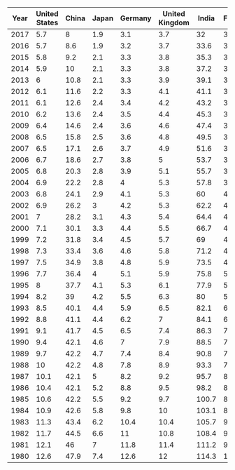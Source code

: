 | Year | United States | China | Japan | Germany | United Kingdom | India | France | Brazil | Italy | Canada |
| --- | --- | --- | --- | --- | --- | --- | --- | --- | --- | --- |
| 2017 | 5.7 | 8 | 1.9 | 3.1 | 3.7 | 32 | 3.5 | 13.2 | 2.9 | 4.5 |
| 2016 | 5.7 | 8.6 | 1.9 | 3.2 | 3.7 | 33.6 | 3.5 | 14.6 | 2.9 | 4.6 |
| 2015 | 5.8 | 9.2 | 2.1 | 3.3 | 3.8 | 35.3 | 3.5 | 14 | 3 | 4.7 |
| 2014 | 5.9 | 10 | 2.1 | 3.3 | 3.8 | 37.2 | 3.4 | 14.5 | 3 | 4.7 |
| 2013 | 6 | 10.8 | 2.1 | 3.3 | 3.9 | 39.1 | 3.4 | 14.9 | 3.1 | 4.8 |
| 2012 | 6.1 | 11.6 | 2.2 | 3.3 | 4.1 | 41.1 | 3.4 | 15.4 | 3.2 | 4.8 |
| 2011 | 6.1 | 12.6 | 2.4 | 3.4 | 4.2 | 43.2 | 3.5 | 16 | 3.3 | 4.8 |
| 2010 | 6.2 | 13.6 | 2.4 | 3.5 | 4.4 | 45.3 | 3.5 | 16.7 | 3.4 | 4.9 |
| 2009 | 6.4 | 14.6 | 2.4 | 3.6 | 4.6 | 47.4 | 3.5 | 17.5 | 3.4 | 5 |
| 2008 | 6.5 | 15.8 | 2.5 | 3.6 | 4.8 | 49.5 | 3.6 | 18.5 | 3.5 | 5 |
| 2007 | 6.5 | 17.1 | 2.6 | 3.7 | 4.9 | 51.6 | 3.6 | 19.5 | 3.6 | 5.1 |
| 2006 | 6.7 | 18.6 | 2.7 | 3.8 | 5 | 53.7 | 3.7 | 20.8 | 3.7 | 5.2 |
| 2005 | 6.8 | 20.3 | 2.8 | 3.9 | 5.1 | 55.7 | 3.8 | 22.1 | 3.8 | 5.2 |
| 2004 | 6.9 | 22.2 | 2.8 | 4 | 5.3 | 57.8 | 3.9 | 23.6 | 3.9 | 5.2 |
| 2003 | 6.8 | 24.1 | 2.9 | 4.1 | 5.3 | 60 | 4 | 25.2 | 4.1 | 5.2 |
| 2002 | 6.9 | 26.2 | 3 | 4.2 | 5.3 | 62.2 | 4.2 | 26.8 | 4.3 | 5.2 |
| 2001 | 7 | 28.2 | 3.1 | 4.3 | 5.4 | 64.4 | 4.3 | 28.6 | 4.5 | 5.2 |
| 2000 | 7.1 | 30.1 | 3.3 | 4.4 | 5.5 | 66.7 | 4.4 | 30.4 | 4.7 | 5.3 |
| 1999 | 7.2 | 31.8 | 3.4 | 4.5 | 5.7 | 69 | 4.5 | 32.3 | 5 | 5.3 |
| 1998 | 7.3 | 33.4 | 3.6 | 4.6 | 5.8 | 71.2 | 4.6 | 34.3 | 5.3 | 5.4 |
| 1997 | 7.5 | 34.9 | 3.8 | 4.8 | 5.9 | 73.5 | 4.8 | 36.4 | 5.6 | 5.5 |
| 1996 | 7.7 | 36.4 | 4 | 5.1 | 5.9 | 75.8 | 5 | 38.6 | 6 | 5.6 |
| 1995 | 8 | 37.7 | 4.1 | 5.3 | 6.1 | 77.9 | 5.4 | 41 | 6.4 | 5.8 |
| 1994 | 8.2 | 39 | 4.2 | 5.5 | 6.3 | 80 | 5.8 | 43.4 | 6.8 | 6 |
| 1993 | 8.5 | 40.1 | 4.4 | 5.9 | 6.5 | 82.1 | 6.2 | 45.8 | 7.3 | 6.2 |
| 1992 | 8.8 | 41.1 | 4.4 | 6.2 | 7 | 84.1 | 6.7 | 48.2 | 7.7 | 6.4 |
| 1991 | 9.1 | 41.7 | 4.5 | 6.5 | 7.4 | 86.3 | 7.1 | 50.4 | 8.1 | 6.6 |
| 1990 | 9.4 | 42.1 | 4.6 | 7 | 7.9 | 88.5 | 7.4 | 52.6 | 8.4 | 6.8 |
| 1989 | 9.7 | 42.2 | 4.7 | 7.4 | 8.4 | 90.8 | 7.7 | 54.6 | 8.7 | 7 |
| 1988 | 10 | 42.2 | 4.8 | 7.8 | 8.9 | 93.3 | 7.9 | 56.6 | 9 | 7.3 |
| 1987 | 10.1 | 42.1 | 5 | 8.2 | 9.2 | 95.7 | 8.1 | 58.7 | 9.4 | 7.5 |
| 1986 | 10.4 | 42.1 | 5.2 | 8.8 | 9.5 | 98.2 | 8.3 | 60.7 | 9.9 | 7.7 |
| 1985 | 10.6 | 42.2 | 5.5 | 9.2 | 9.7 | 100.7 | 8.5 | 62.9 | 10.5 | 8 |
| 1984 | 10.9 | 42.6 | 5.8 | 9.8 | 10 | 103.1 | 8.8 | 65.3 | 11.2 | 8.3 |
| 1983 | 11.3 | 43.4 | 6.2 | 10.4 | 10.4 | 105.7 | 9.1 | 67.9 | 11.9 | 8.7 |
| 1982 | 11.7 | 44.5 | 6.6 | 11 | 10.8 | 108.4 | 9.5 | 70.8 | 12.6 | 9.2 |
| 1981 | 12.1 | 46 | 7 | 11.8 | 11.4 | 111.2 | 9.8 | 73.7 | 13.4 | 9.7 |
| 1980 | 12.6 | 47.9 | 7.4 | 12.6 | 12 | 114.3 | 10.2 | 76.7 | 14.2 | 10.3 |
